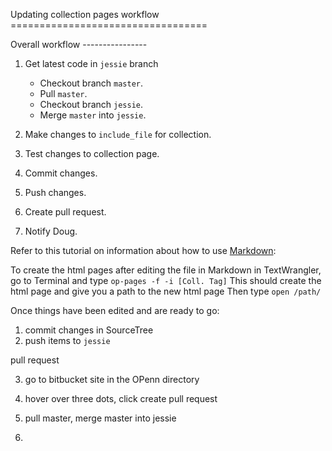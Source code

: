 Updating collection pages workflow ==================================

Overall workflow ----------------

1. Get latest code in `jessie` branch
    - Checkout branch `master`.
    - Pull `master`.
    - Checkout branch `jessie`.
    - Merge `master` into `jessie`.

2. Make changes to `include_file` for collection.

3. Test changes to collection page.

4. Commit changes.

5. Push changes.

6. Create pull request.

7. Notify Doug.

Refer to this tutorial on information about how to use [Markdown](https://daringfireball.net/projects/markdown/basics):

To create the html pages after editing the file in Markdown in TextWrangler, go to Terminal and type `op-pages -f -i [Coll. Tag]`
This should create the html page and give you a path to the new html page
Then type `open /path/`

Once things have been edited and are ready to go:

1.  commit changes in SourceTree
2.  push items to `jessie`

pull request

3.  go to bitbucket site in the OPenn directory
4.  hover over three dots, click create pull request

5.  pull master, merge master into jessie

6.

